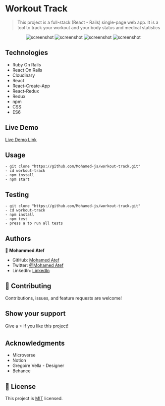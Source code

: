 # Workout Track

> This project is a full-stack (React - Rails) single-page web app. It is a tool to track your workout and your body status and medical statistics

<div align="center">

![screenshot](./assets/screenshot1.png)
![screenshot](./assets/screenshot2.png)
![screenshot](./assets/screenshot3.png)
![screenshot](./assets/screenshot4.png)

</div>

## Technologies

- Ruby On Rails
- React On Rails
- Cloudinary
- React
- React-Create-App
- React-Redux
- Redux
- npm
- CSS
- ES6

## Live Demo

[Live Demo Link](http://workout-track-mob.herokuapp.com/)

## Usage

```
- git clone "https://github.com/Mohamed-js/workout-track.git"
- cd workout-track
- npm install
- npm start
```

## Testing

```
- git clone "https://github.com/Mohamed-js/workout-track.git"
- cd workout-track
- npm install
- npm test
- press a to run all tests
```

## Authors

👤 **Mohammed Atef**

- GitHub: [Mohamed Atef](https://github.com/Mohamed-js)
- Twitter: [@Mohamed Atef](https://twitter.com/Demovejetta)
- LinkedIn: [LinkedIn](https://www.linkedin.com/in/mohamed-js/)

## 🤝 Contributing

Contributions, issues, and feature requests are welcome!

## Show your support

Give a ⭐️ if you like this project!

## Acknowledgments

- Microverse
- Notion
- Gregoire Vella - Designer
- Behance

## 📝 License

This project is [MIT](https://github.com/Mohamed-js/Capstone-Project-1/blob/dev-area/LICENSE.md) licensed.

